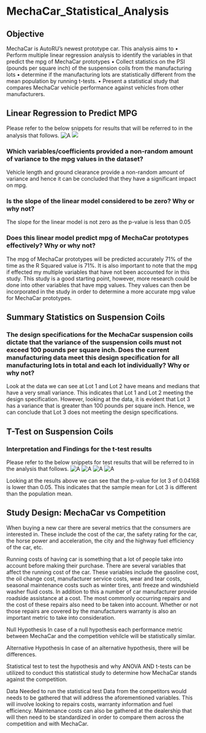 # MechaCar_Statistical_Analysis

## Objective

MechaCar is AutoRU’s newest prototype car. This analysis aims to 
•	Perform multiple linear regression analysis to identify the variables in that predict the mpg of MechaCar prototypes
•	Collect statistics on the PSI (pounds per square inch) of the suspension coils from the manufacturing lots
•	determine if the manufacturing lots are statistically different from the mean population by running t-tests.
•	Present a statistical study that compares MechaCar vehicle performance against vehicles from other manufacturers. 

## Linear Regression to Predict MPG
Please refer to the below snippets for results that will be referred to in the analysis that follows.
![A](https://github.com/shayanafzal/MechaCar_Statistical_Analysis/blob/00941a6e37e9cc09ac2df53a76c798374b170dfe/Resources/1%20Linear%20regression.png)
![](https://github.com/shayanafzal/MechaCar_Statistical_Analysis/blob/3e0cc161620425301521fc374f15eb1469bfcd8c/Resources/2%20p%20value%20and%20r%20squared.png)

### Which variables/coefficients provided a non-random amount of variance to the mpg values in the dataset?
Vehicle length and ground clearance provide a non-random amount of variance and hence it can be concluded that they have a significant impact on mpg. 
	
### Is the slope of the linear model considered to be zero? Why or why not?
The slope for the linear model is not zero as the p-value is less than 0.05

### Does this linear model predict mpg of MechaCar prototypes effectively? Why or why not?
The mpg of MechaCar prototypes will be predicted accurately 71% of the time as the R Squared value is 71%.
It is also important to note that the mpg if effected my multiple variables that have not been accounted for in this study. This study is a good starting point, however, more research could be done into other variables that have mpg values. They values can then be incorporated in the study in order to determine a more accurate mpg value for MechaCar prototypes.

## Summary Statistics on Suspension Coils
### The design specifications for the MechaCar suspension coils dictate that the variance of the suspension coils must not exceed 100 pounds per square inch. Does the current manufacturing data meet this design specification for all manufacturing lots in total and each lot individually? Why or why not?
Look at the data we can see at Lot 1 and Lot 2 have means and medians that have a very small variance. This indicates that Lot 1 and Lot 2 meeting the design specification. 
However, looking at the data, it is evident that Lot 3 has a variance that is greater than 100 pounds per square inch. Hence, we can conclude that Lot 3 does not meeting the design specifications.

## T-Test on Suspension Coils
### Interpretation and Findings for the t-test results
Please refer to the below snippets for test results that will be referred to in the analysis that follows.
![A](https://github.com/shayanafzal/MechaCar_Statistical_Analysis/blob/0f4fce5b3e5fe124921e684bd0116f2ac177c7b6/Resources/3%20all.png)
![A](https://github.com/shayanafzal/MechaCar_Statistical_Analysis/blob/0f4fce5b3e5fe124921e684bd0116f2ac177c7b6/Resources/3%201.png)
![A](https://github.com/shayanafzal/MechaCar_Statistical_Analysis/blob/0f4fce5b3e5fe124921e684bd0116f2ac177c7b6/Resources/3%202.png)
![A](https://github.com/shayanafzal/MechaCar_Statistical_Analysis/blob/0f4fce5b3e5fe124921e684bd0116f2ac177c7b6/Resources/3%203.png)

Looking at the results above we can see that the p-value for lot 3 of 0.04168 is lower than 0.05. This indicates that the sample mean for Lot 3 is different than the population mean.


## Study Design: MechaCar vs Competition

When buying a new car there are several metrics that the consumers are interested in. These include the cost of the car, the safety rating for the car, the horse power and acceleration, the city and the highway fuel efficiency of the car, etc. 

Running costs of having car is something that a lot of people take into account before making their purchase. There are several variables that affect the running cost of the car. These variables include the gasoline cost, the oil change cost, manufacturer service costs, wear and tear costs, seasonal maintenance costs such as winter tires, anti freeze and windshield washer fluid costs. In addition to this a number of car manufacturer provide roadside assistance at a cost. The most commonly occurring repairs and the cost of these repairs also need to be taken into account. Whether or not those repairs are covered by the manufacturers warranty is also an important metric to take into consideration.  

Null Hypothesis
In case of a null hypothesis each performance metric between MechaCar and the competition vehilcle will be statistically similar.

Alternative Hypothesis
In case of an alternative hypothesis, there will be differences. 

Statistical test to test the hypothesis and why
ANOVA AND t-tests can be utilized to conduct this statistical study to determine how MechaCar stands against the competition. 

Data Needed to run the statistical test
Data from the competitors would needs to be gathered that will address the aforementioned variables. This will involve looking to repairs costs, warranty information and fuel efficiency. Maintenance costs can also be gathered at the dealership that will then need to be standardized in order to compare them across the competition and with MechaCar.  

